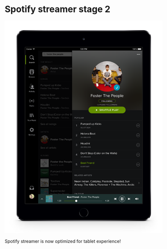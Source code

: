# Spotify streamer stage 2

![Pictures](Pictures/spot_tablet.png)

Spotify streamer is now optimized for tablet experience!
